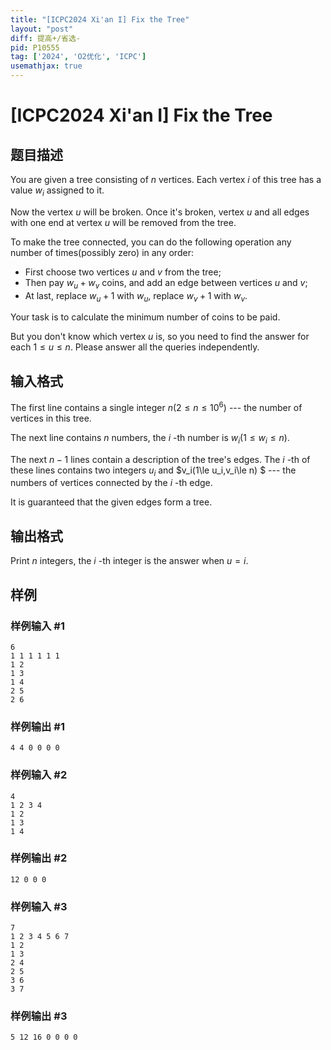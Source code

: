```yaml
---
title: "[ICPC2024 Xi'an I] Fix the Tree"
layout: "post"
diff: 提高+/省选-
pid: P10555
tag: ['2024', 'O2优化', 'ICPC']
usemathjax: true
---
```


# [ICPC2024 Xi'an I] Fix the Tree
## 题目描述

You are given a tree consisting of $n$ vertices. Each vertex $i$ of this tree has a value $w_i$ assigned to it.

Now the vertex $u$ will be broken. Once it's broken, vertex $u$ and all edges with one end at vertex $u$ will be removed from the tree.

To make the tree connected, you can do the following operation any number of times(possibly zero) in any order:

- First choose two vertices $u$ and $v$ from the tree;
- Then pay $w_u+w_v$ coins, and add an edge between vertices $u$ and $v$;
- At last, replace $w_u+1$ with $w_u$, replace $w_v+1$ with $w_v$.

Your task is to calculate the minimum number of coins to be paid.

But you don't know which vertex $u$ is, so you need to find the answer for each $1\le u\le n$. Please answer all the queries independently.
## 输入格式

The first line contains a single integer $n(2\le n\le 10^6)$ --- the number of vertices in this tree.

The next line contains $n$ numbers, the $i$ -th number is $w_i(1\le w_i\le n)$.

The next $n-1$ lines contain a description of the tree's edges. The $i$ -th of these lines contains two integers $u_i$ and $v_i(1\le u_i,v_i\le n) $ --- the numbers of vertices connected by the $i$ -th edge.

It is guaranteed that the given edges form a tree.
## 输出格式

Print $n$ integers, the $i$ -th integer is the answer when $u=i$.
## 样例

### 样例输入 #1
```
6
1 1 1 1 1 1
1 2
1 3
1 4
2 5
2 6
```
### 样例输出 #1
```
4 4 0 0 0 0
```
### 样例输入 #2
```
4
1 2 3 4
1 2
1 3
1 4
```
### 样例输出 #2
```
12 0 0 0
```
### 样例输入 #3
```
7
1 2 3 4 5 6 7
1 2
1 3
2 4
2 5
3 6
3 7
```
### 样例输出 #3
```
5 12 16 0 0 0 0
```
